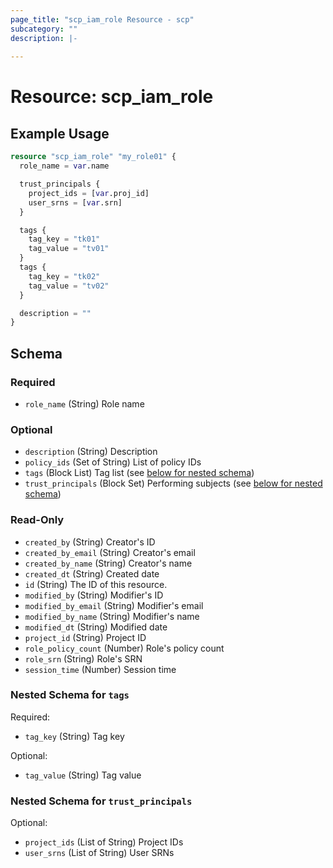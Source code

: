 ```yaml
---
page_title: "scp_iam_role Resource - scp"
subcategory: ""
description: |-
  
---
```


# Resource: scp_iam_role




## Example Usage

```terraform
resource "scp_iam_role" "my_role01" {
  role_name = var.name

  trust_principals {
    project_ids = [var.proj_id]
    user_srns = [var.srn]
  }

  tags {
    tag_key = "tk01"
    tag_value = "tv01"
  }
  tags {
    tag_key = "tk02"
    tag_value = "tv02"
  }

  description = ""
}
```

<!-- schema generated by tfplugindocs -->
## Schema

### Required

- `role_name` (String) Role name

### Optional

- `description` (String) Description
- `policy_ids` (Set of String) List of policy IDs
- `tags` (Block List) Tag list (see [below for nested schema](#nestedblock--tags))
- `trust_principals` (Block Set) Performing subjects (see [below for nested schema](#nestedblock--trust_principals))

### Read-Only

- `created_by` (String) Creator's ID
- `created_by_email` (String) Creator's email
- `created_by_name` (String) Creator's name
- `created_dt` (String) Created date
- `id` (String) The ID of this resource.
- `modified_by` (String) Modifier's ID
- `modified_by_email` (String) Modifier's email
- `modified_by_name` (String) Modifier's name
- `modified_dt` (String) Modified date
- `project_id` (String) Project ID
- `role_policy_count` (Number) Role's policy count
- `role_srn` (String) Role's SRN
- `session_time` (Number) Session time

<a id="nestedblock--tags"></a>
### Nested Schema for `tags`

Required:

- `tag_key` (String) Tag key

Optional:

- `tag_value` (String) Tag value


<a id="nestedblock--trust_principals"></a>
### Nested Schema for `trust_principals`

Optional:

- `project_ids` (List of String) Project IDs
- `user_srns` (List of String) User SRNs
